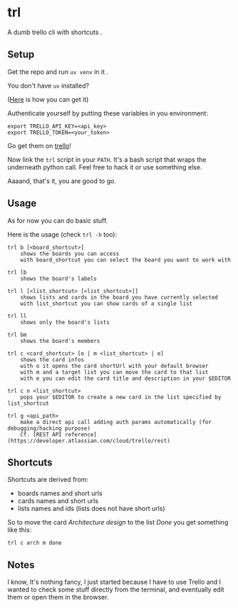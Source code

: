 # trl

A dumb trello cli with shortcuts .


## Setup

Get the repo and run `uv venv` in it .

You don't have `uv` installed?

([Here](https://docs.astral.sh/uv/getting-started/installation/)
is how you can get it)

Authenticate yourself by putting these variables in you environment:

    export TRELLO_API_KEY=<api_key>
    export TRELLO_TOKEN=<your_token>

Go get them on [trello](https://trello.com/app-key)!

Now link the `trl` script in your `PATH`.
It's a bash script that wraps the underneath python call.
Feel free to hack it or use something else.

Aaaand, that's it, you are good to go.


## Usage

As for now you can do basic stuff.

Here is the usage (check `trl -h` too):

    trl b [<board_shortcut>]
        shows the boards you can access
        with board_shortcut you can select the board you want to work with

    trl lb
        shows the board's labels

    trl l [<list_shortcut> [<list_shortcut>]]
        shows lists and cards in the board you have currently selected
        with list_shortcut you can show cards of a single list

    trl ll
        shows only the board's lists

    trl bm
        shows the board's members

    trl c <card_shortcut> [o | m <list_shortcut> | e]
        shows the card infos
        with o it opens the card shortUrl with your default browser
        with m and a target list you can move the card to that list
        with e you can edit the card title and description in your $EDITOR

    trl c n <list_shortcut>
        pops your $EDITOR to create a new card in the list specified by list_shortcut

    trl g <api_path>
        make a direct api call adding auth params automatically (for debugging/hacking purpose)
        Cf. [REST API reference](https://developer.atlassian.com/cloud/trello/rest)

## Shortcuts

Shortcuts are derived from:

- boards names and short urls
- cards names and short urls
- lists names and ids (lists does not have short urls)

So to move the card *Architecture design* to the list *Done*
you get something like this:

    trl c arch m done


## Notes

I know, It's nothing fancy, I just started because I have to use Trello
and I wanted to check some stuff directly from the terminal, and eventually
edit them or open them in the browser.

